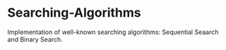 # Searching-Algorithms
Implementation of well-known searching algorithms: Sequential Seaarch and Binary Search.
